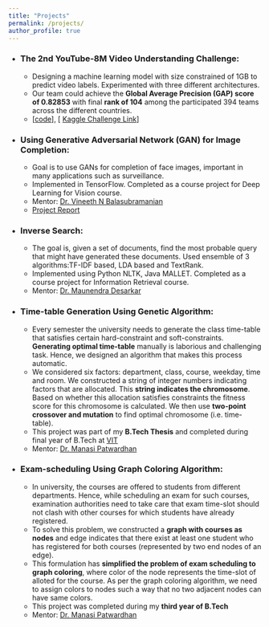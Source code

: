 ```yaml
---
title: "Projects"
permalink: /projects/
author_profile: true
---
```



-   ### The 2nd YouTube-8M Video Understanding Challenge:
    -  Designing a machine learning model with size constrained of 1GB to predict video labels. Experimented with three different architectures. 
    -  Our team could achieve the **Global Average Precision (GAP) score of 0.82853** with final **rank of 104** among the participated 394 teams across the different countries.
    -  \[[code](https://github.com/supriya-pandhre/kaggle-youtube8m)\], \[ [Kaggle Challenge Link](https://www.kaggle.com/c/youtube8m-2018)\]

-   ### Using Generative Adversarial Network (GAN) for Image Completion:
    -  Goal is to use GANs for completion of face images, important in many applications such as surveillance.
    -  Implemented in TensorFlow. Completed as a course project for Deep Learning for Vision course. 
    -  Mentor: [Dr. Vineeth N Balasubramanian](https://www.iith.ac.in/~vineethnb/)
    -  [Project Report](https://drive.google.com/file/d/1W7NhIt8XP5HToKYoKbhTCMHokylXQDYx/view?usp=sharing)

-  ### Inverse Search:
   -  The goal is, given a set of documents, find the most probable query that might have generated these documents. Used ensemble of 3 algorithms:TF-IDF based, LDA based and TextRank.
   -  Implemented using Python NLTK, Java MALLET. Completed as a course project for Information Retrieval course.
   -  Mentor: [Dr. Maunendra Desarkar](http://www.iith.ac.in/~maunendra/)

-  ### Time-table Generation Using Genetic Algorithm:
   -  Every semester the university needs to generate the class time-table that satisfies certain hard-constraint and soft-constraints. **Generating optimal time-table** manually is laborious and challenging task. Hence, we designed an algorithm that makes this process automatic. 
   -  We considered six factors: department, class, course, weekday, time and room. We constructed a string of integer numbers indicating factors that are allocated. This **string indicates the chromosome**. Based on whether this allocation satisfies constraints the fitness score for this chromosome is calculated. We then use **two-point crossover and mutation** to find optimal chromosome (i.e. time-table).
   -  This project was part of my **B.Tech Thesis** and completed during final year of B.Tech at [VIT](http://www.vit.edu/index.php)
   -  Mentor: [Dr. Manasi Patwardhan](https://www.linkedin.com/in/manasi-patwardhan-25215019/)

- ### Exam-scheduling Using Graph Coloring Algorithm:
   -  In university, the courses are offered to students from different departments. Hence, while scheduling an exam for such courses, examination authorities need to take care that exam time-slot should not clash with other courses for which students have already registered.
   -  To solve this problem, we constructed a **graph with courses as nodes** and edge indicates that there exist at least one student who has registered for both courses (represented by two end nodes of an edge).
   -  This formulation has **simplified the problem of exam scheduling to graph coloring**, where color of the node represents the time-slot of alloted for the course. As per the graph coloring algorithm, we need to assign colors to nodes such a way that no two adjacent nodes can have same colors.
   -  This project was completed during my **third year of B.Tech**
   -  Mentor: [Dr. Manasi Patwardhan](https://www.linkedin.com/in/manasi-patwardhan-25215019/)
